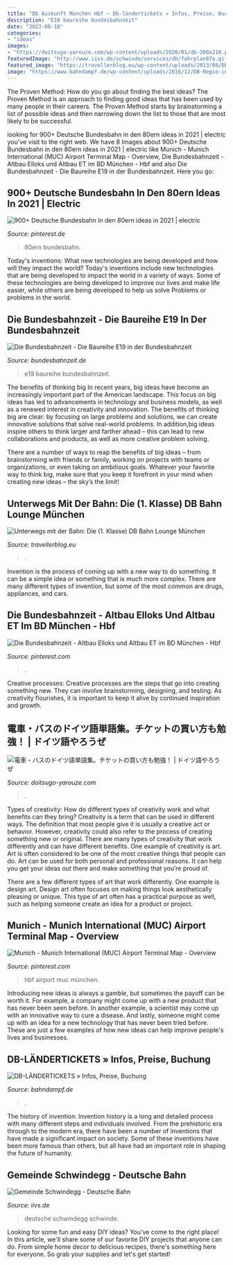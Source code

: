 ```yaml
---
title: "Db Auskunft München Hbf ~ Db-ländertickets » Infos, Preise, Buchung"
description: "E19 baureihe bundesbahnzeit"
date: "2023-08-18"
categories:
- "ideas"
images:
- "https://doitsugo-yarouze.com/wp-content/uploads/2020/01/db-300x210.png"
featuredImage: "http://www.iivs.de/schwinde/services/db/fahrplan07a.gif"
featured_image: "https://travellerblog.eu/wp-content/uploads/2013/08/DB_Bahn_Lounge_Muenchen_3.jpg"
image: "https://www.bahndampf.de/wp-content/uploads/2016/12/DB-Regio-in-Hamburg-Hbf.jpg"
---
```



The Proven Method: How do you go about finding the best ideas?
The Proven Method is an approach to finding good ideas that has been used by many people in their careers. The Proven Method starts by brainstorming a list of possible ideas and then narrowing down the list to those that are most likely to be successful.

	

		
looking for 900+ Deutsche Bundesbahn in den 80ern ideas in 2021 | electric you've visit to the right web. We have 8 Images about 900+ Deutsche Bundesbahn in den 80ern ideas in 2021 | electric like Munich - Munich International (MUC) Airport Terminal Map - Overview, Die Bundesbahnzeit - Altbau Elloks und Altbau ET im BD München - Hbf and also Die Bundesbahnzeit - Die Baureihe E19 in der Bundesbahnzeit. Here you go:
		
    
## 900+ Deutsche Bundesbahn In Den 80ern Ideas In 2021 | Electric

<img loading=lazy src="https://i.pinimg.com/474x/f5/ad/30/f5ad3029003702b7ea7002fbddb4bbfc.jpg" onerror="this.onerror=null;this.src='https://tse1.mm.bing.net/th?id=OIP.Bdz8GEQ-8CuBHigthiJmAgAAAA&amp;pid=15.1';" alt="900+ Deutsche Bundesbahn in den 80ern ideas in 2021 | electric">

_Source: pinterest.de_

>80ern bundesbahn. 

	

Today's inventions: What new technologies are being developed and how will they impact the world?
Today's inventions include new technologies that are being developed to impact the world in a variety of ways. Some of these technologies are being developed to improve our lives and make life easier, while others are being developed to help us solve Problems or problems in the world.

    
## Die Bundesbahnzeit - Die Baureihe E19 In Der Bundesbahnzeit

<img loading=lazy src="http://www.bundesbahnzeit.de/dso/E19/b02-E19_01.jpg?=1336321053" onerror="this.onerror=null;this.src='https://tse4.mm.bing.net/th?id=OIP.YBufX21DL0DRIT9oZ27qtAHaE8&amp;pid=15.1';" alt="Die Bundesbahnzeit - Die Baureihe E19 in der Bundesbahnzeit">

_Source: bundesbahnzeit.de_

>e19 baureihe bundesbahnzeit. 

	

The benefits of thinking big
In recent years, big ideas have become an increasingly important part of the American landscape. This focus on big ideas has led to advancements in technology and business models, as well as a renewed interest in creativity and innovation.
The benefits of thinking big are clear: by focusing on large problems and solutions, we can create innovative solutions that solve real-world problems. In addition,big ideas inspire others to think larger and farther ahead – this can lead to new collaborations and products, as well as more creative problem solving.

There are a number of ways to reap the benefits of big ideas – from brainstorming with friends or family, working on projects with teams or organizations, or even taking on ambitious goals. Whatever your favorite way to think big, make sure that you keep it forefront in your mind when creating new ideas – the sky’s the limit!

    
## Unterwegs Mit Der Bahn: Die (1. Klasse) DB Bahn Lounge München

<img loading=lazy src="https://travellerblog.eu/wp-content/uploads/2013/08/DB_Bahn_Lounge_Muenchen_3.jpg" onerror="this.onerror=null;this.src='https://tse4.mm.bing.net/th?id=OIP.ndUKrZfRiPsStKB2UlZxLQHaE8&amp;pid=15.1';" alt="Unterwegs mit der Bahn: Die (1. Klasse) DB Bahn Lounge München">

_Source: travellerblog.eu_

>. 

	

Invention is the process of coming up with a new way to do something. It can be a simple idea or something that is much more complex. There are many different types of invention, but some of the most common are drugs, appliances, and cars.

    
## Die Bundesbahnzeit - Altbau Elloks Und Altbau ET Im BD München - Hbf

<img loading=lazy src="https://i.pinimg.com/originals/27/e6/e5/27e6e529ad03e726a29a2008be102a1c.jpg" onerror="this.onerror=null;this.src='https://tse2.mm.bing.net/th?id=OIP.9MV0Cp60ON-2sstnNm0DdwHaE7&amp;pid=15.1';" alt="Die Bundesbahnzeit - Altbau Elloks und Altbau ET im BD München - Hbf">

_Source: pinterest.com_

>. 

	

Creative processes:
Creative processes are the steps that go into creating something new. They can involve brainstorming, designing, and testing. As creativity flourishes, it is important to keep it alive by continued inspiration and growth.

    
## 電車・バスのドイツ語単語集。チケットの買い方も勉強！ | ドイツ語やろうぜ

<img loading=lazy src="https://doitsugo-yarouze.com/wp-content/uploads/2020/01/db-300x210.png" onerror="this.onerror=null;this.src='https://tse4.mm.bing.net/th?id=OIP.FK6o0NHEZCbakPdmTewtTgAAAA&amp;pid=15.1';" alt="電車・バスのドイツ語単語集。チケットの買い方も勉強！ | ドイツ語やろうぜ">

_Source: doitsugo-yarouze.com_

>. 

	

Types of creativity: How do different types of creativity work and what benefits can they bring?
Creativity is a term that can be used in different ways. The definition that most people give it is usually a creative act or behavior. However, creativity could also refer to the process of creating something new or original. There are many types of creativity that work differently and can have different benefits. 
One example of creativity is art. Art is often considered to be one of the most creative things that people can do. Art can be used for both personal and professional reasons. It can help you get your ideas out there and make something that you’re proud of. 

There are a few different types of art that work differently. One example is design art. Design art often focuses on making things look aesthetically pleasing or unique. This type of art often has a practical purpose as well, such as helping someone create an idea for a product or project.

    
## Munich - Munich International (MUC) Airport Terminal Map - Overview

<img loading=lazy src="https://i.pinimg.com/236x/77/73/be/7773bed09eff81937cf5f5d8c84a87e8.jpg" onerror="this.onerror=null;this.src='https://tse1.mm.bing.net/th?id=OIP.e5XTXo6X7Vw_TO2eteutKQAAAA&amp;pid=15.1';" alt="Munich - Munich International (MUC) Airport Terminal Map - Overview">

_Source: pinterest.com_

>hbf airport muc münchen. 

	

Introducing new ideas is always a gamble, but sometimes the payoff can be worth it. For example, a company might come up with a new product that has never been seen before. In another example, a scientist may come up with an innovative way to cure a disease. And lastly, someone might come up with an idea for a new technology that has never been tried before. These are just a few examples of how new ideas can help improve people's lives and businesses.

    
## DB-LÄNDERTICKETS » Infos, Preise, Buchung

<img loading=lazy src="https://www.bahndampf.de/wp-content/uploads/2016/12/DB-Regio-in-Hamburg-Hbf.jpg" onerror="this.onerror=null;this.src='https://tse1.mm.bing.net/th?id=OIP.teW2p8Olpmy3Pce0-AwCLAHaE5&amp;pid=15.1';" alt="DB-LÄNDERTICKETS » Infos, Preise, Buchung">

_Source: bahndampf.de_

>. 

	

The history of invention:
Invention history is a long and detailed process with many different steps and individuals involved. From the prehistoric era through to the modern era, there have been a number of inventions that have made a significant impact on society. Some of these inventions have been more famous than others, but all have had an important role in shaping the future of humanity.

    
## Gemeinde Schwindegg - Deutsche Bahn

<img loading=lazy src="http://www.iivs.de/schwinde/services/db/fahrplan07a.gif" onerror="this.onerror=null;this.src='https://tse1.mm.bing.net/th?id=OIP.veEPku5c9FO6j4SLevIwgQHaIJ&amp;pid=15.1';" alt="Gemeinde Schwindegg - Deutsche Bahn">

_Source: iivs.de_

>deutsche schwindegg schwinde. 

	

Looking for some fun and easy DIY ideas? You've come to the right place! In this article, we'll share some of our favorite DIY projects that anyone can do. From simple home decor to delicious recipes, there's something here for everyone. So grab your supplies and let's get started!

